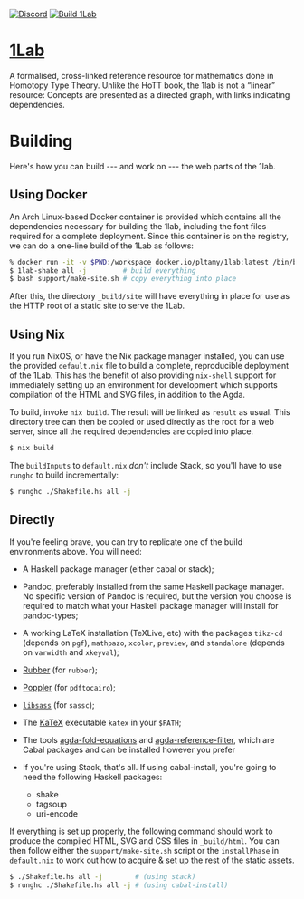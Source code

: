 [![Discord](https://img.shields.io/discord/914172963157323776?label=Discord&logo=discord)](https://discord.gg/NvXkUVYcxV)
[![Build 1Lab](https://github.com/plt-amy/cubical-1lab/actions/workflows/build.yml/badge.svg)](https://github.com/plt-amy/cubical-1lab/actions/workflows/build.yml)

# [1Lab](https://cubical.1lab.dev)

A formalised, cross-linked reference resource for mathematics done in
Homotopy Type Theory. Unlike the HoTT book, the 1lab is not a “linear”
resource: Concepts are presented as a directed graph, with links
indicating dependencies.

# Building

Here's how you can build --- and work on --- the web parts of the 1lab.

## Using Docker

An Arch Linux-based Docker container is provided which contains all the
dependencies necessary for building the 1lab, including the font files
required for a complete deployment. Since this container is on the
registry, we can do a one-line build of the 1Lab as follows:

```bash
% docker run -it -v $PWD:/workspace docker.io/pltamy/1lab:latest /bin/bash -i
$ 1lab-shake all -j         # build everything
$ bash support/make-site.sh # copy everything into place
```

After this, the directory `_build/site` will have everything in place
for use as the HTTP root of a static site to serve the 1Lab.

## Using Nix

If you run NixOS, or have the Nix package manager installed, you can use
the provided `default.nix` file to build a complete, reproducible
deployment of the 1Lab. This has the benefit of also providing
`nix-shell` support for immediately setting up an environment for
development which supports compilation of the HTML and SVG files, in
addition to the Agda.

To build, invoke `nix build`. The result will be linked as `result` as
usual. This directory tree can then be copied or used directly as the
root for a web server, since all the required dependencies are copied
into place.

```bash
$ nix build
```

The `buildInputs` to `default.nix` _don't_ include Stack, so you'll have
to use `runghc` to build incrementally:

```bash
$ runghc ./Shakefile.hs all -j
```

## Directly

If you're feeling brave, you can try to replicate one of the build
environments above. You will need:

- A Haskell package manager (either cabal or stack);

- Pandoc, preferably installed from the same Haskell package manager. No
specific version of Pandoc is required, but the version you choose is
required to match what your Haskell package manager will install for
pandoc-types;

- A working LaTeX installation (TeXLive, etc) with the packages
`tikz-cd` (depends on `pgf`), `mathpazo`, `xcolor`, `preview`, and
`standalone` (depends on `varwidth` and `xkeyval`);

- [Rubber] (for `rubber`);
- [Poppler] (for `pdftocairo`);
- [`libsass`] (for `sassc`);
- The [KaTeX] executable `katex` in your `$PATH`;
- The tools [agda-fold-equations] and [agda-reference-filter], which are
Cabal packages and can be installed however you prefer

- If you're using Stack, that's all. If using cabal-install, you're
going to need the following Haskell packages:
  + shake
  + tagsoup
  + uri-encode

[Rubber]: https://github.com/petrhosek/rubber
[Poppler]: https://poppler.freedesktop.org/
[KaTeX]: https://katex.org
[agda-fold-equations]: https://git.amelia.how/amelia/agda-fold-equations.git
[agda-reference-filter]: https://git.amelia.how/amelia/agda-reference-filter.git
[`libsass`]: https://www.google.com/search?client=firefox-b-d&q=sassc

If everything is set up properly, the following command should work to
produce the compiled HTML, SVG and CSS files in `_build/html`. You can
then follow either the `support/make-site.sh` script or the
`installPhase` in `default.nix` to work out how to acquire & set up the
rest of the static assets.

```bash
$ ./Shakefile.hs all -j        # (using stack)
$ runghc ./Shakefile.hs all -j # (using cabal-install)
```